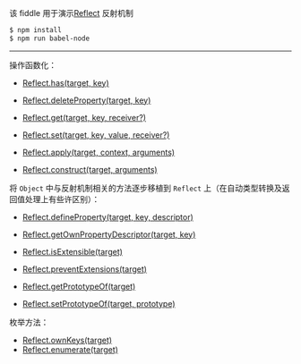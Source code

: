 该 fiddle 用于演示[Reflect](https://developer.mozilla.org/en-US/docs/Web/JavaScript/Reference/Global_Objects/Reflect) 反射机制

```sh
$ npm install
$ npm run babel-node
```

---

操作函数化：

- [Reflect.has(target, key)](https://goo.gl/62nZBw)

- [Reflect.deleteProperty(target, key)](https://goo.gl/F3DRf5)

- [Reflect.get(target, key, receiver?)](https://goo.gl/gUQwZp)
- [Reflect.set(target, key, value, receiver?)](https://goo.gl/cmcNEy)

- [Reflect.apply(target, context, arguments)](https://goo.gl/y9ecR0)
- [Reflect.construct(target, arguments)](https://goo.gl/EOz0pf)

将 `Object` 中与反射机制相关的方法逐步移植到 `Reflect` 上（在自动类型转换及返回值处理上有些许区别）：

- [Reflect.defineProperty(target, key, descriptor)](https://goo.gl/LSo1aO)
- [Reflect.getOwnPropertyDescriptor(target, key)](https://goo.gl/HhfhRl)

- [Reflect.isExtensible(target)](https://goo.gl/f74lpa)
- [Reflect.preventExtensions(target)](https://goo.gl/PDZq0p)

- [Reflect.getPrototypeOf(target)](https://goo.gl/7WXYJO)
- [Reflect.setPrototypeOf(target, prototype)](https://goo.gl/B1A6H3)

枚举方法：

- [Reflect.ownKeys(target)](https://goo.gl/djlaCV)
- [Reflect.enumerate(target)](https://goo.gl/nLTSLR)
